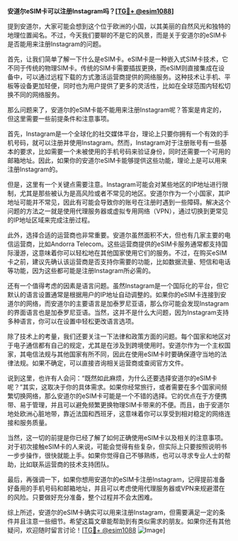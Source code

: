 **安道尔eSIM卡可以注册Instagram吗？[[TG💪+ @esim1088](https://t.me/s/esim1088)]**

提到安道尔，大家可能会想到这个位于欧洲的小国，以其美丽的自然风光和独特的地理位置闻名。不过，今天我们要聊的不是它的风景，而是关于安道尔的eSIM卡是否能用来注册Instagram的问题。

首先，让我们简单了解一下什么是eSIM卡。eSIM卡是一种嵌入式SIM卡技术，它不同于传统的物理SIM卡。传统的SIM卡需要插拔更换，而eSIM则直接集成在设备中，可以通过远程下载的方式激活运营商提供的网络服务。这种技术让手机、平板等设备更加轻便，同时也为用户提供了更多的灵活性，比如在全球范围内轻松切换不同的网络服务。

那么问题来了，安道尔的eSIM卡能不能用来注册Instagram呢？答案是肯定的，但这里需要一些前提条件和注意事项。

首先，Instagram是一个全球化的社交媒体平台，理论上只要你拥有一个有效的手机号码，就可以注册并使用Instagram。然而，Instagram对于注册账号有一些基本的要求，比如需要一个未被使用的手机号码来验证身份，同时还需要一个可用的邮箱地址。因此，如果你的安道尔eSIM卡能够提供这些功能，理论上是可以用来注册Instagram的。

但是，这里有一个关键点需要注意。Instagram可能会对某些地区的IP地址进行限制，尤其是那些被认为是高风险或者不常见的地区。安道尔作为一个小国家，其IP地址可能并不常见，因此有可能会导致你的账号在注册时遇到一些障碍。解决这个问题的方法之一就是使用代理服务器或虚拟专用网络（VPN），通过切换到更常见的IP地址区域来完成注册过程。

此外，选择合适的运营商也非常重要。安道尔虽然面积不大，但也有几家主要的电信运营商，比如Andorra Telecom。这些运营商提供的eSIM卡服务通常都支持国际漫游，这意味着你可以轻松地在其他国家使用它们的服务。不过，在购买eSIM卡之前，建议先确认该运营商是否支持你需要的功能，比如数据流量、短信和电话等功能，因为这些都可能是注册Instagram所必需的。

还有一个值得考虑的因素是语言问题。虽然Instagram是一个国际化的平台，但它默认的语言设置通常是根据用户的IP地址自动调整的。如果你的eSIM卡连接到安道尔的网络，而安道尔的主要语言是加泰罗尼亚语，那么你可能会发现Instagram的界面语言也是加泰罗尼亚语。当然，这并不是什么大问题，因为Instagram支持多种语言，你可以在设置中轻松更改语言选项。

除了技术上的考量，我们还要关注一下法律和政策方面的问题。每个国家和地区对于电子通信都有自己的规定，尤其是在涉及到跨境使用时。安道尔作为一个主权国家，其电信法规与其他国家有所不同，因此在使用eSIM卡时要确保遵守当地的法律法规。如果不确定，可以直接咨询相关运营商或查阅官方文件。

说到这里，也许有人会问：“既然如此麻烦，为什么还要选择安道尔的eSIM卡呢？”其实，这取决于你的具体需求。如果你经常旅行，或者需要在多个国家间频繁切换网络，那么安道尔的eSIM卡可能是一个不错的选择。它的优点在于方便携带、易于管理，并且可以避免频繁更换物理SIM卡带来的不便。而且，由于安道尔地处欧洲心脏地带，靠近法国和西班牙，这意味着你可以享受到相对稳定的网络连接和服务质量。

当然，这一切的前提是你已经了解了如何正确使用eSIM卡以及相关的注意事项。对于初次接触eSIM卡的人来说，可能会觉得有些复杂，但实际上只要按照说明书一步步操作，很快就能上手。如果你觉得自己不够熟练，也可以寻求专业人士的帮助，比如联系运营商的技术支持团队。

最后，再强调一下，如果你想用安道尔的eSIM卡注册Instagram，记得提前准备好备用的手机号码和邮箱地址，并且可以考虑使用代理服务器或VPN来规避潜在的风险。只要做好充分准备，整个过程并不会太困难。

综上所述，安道尔的eSIM卡确实可以用来注册Instagram，但需要满足一定的条件并且注意一些细节。希望这篇文章能帮助到有类似需求的朋友。如果你还有其他疑问，欢迎随时留言讨论！[[TG💪+ @esim1088](https://t.me/s/esim1088) ![Image](https://i.postimg.cc/4NQfJmqS/Snipaste-2025-05-13-00-14-12.png)]